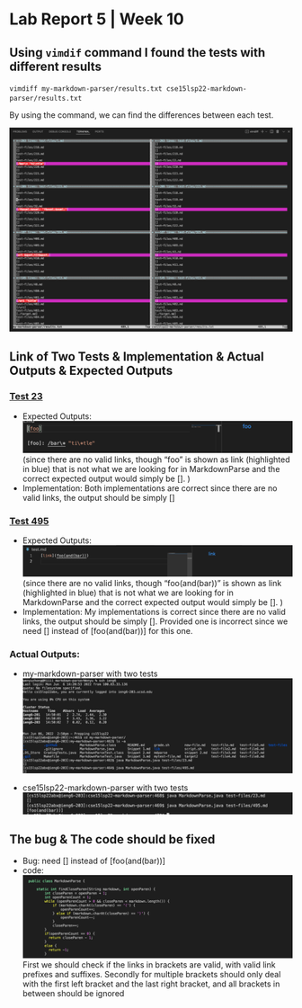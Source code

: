 # Lab Report 5 | Week 10

 ## Using `vimdif` command I found the tests with different results
  `vimdiff my-markdown-parser/results.txt cse15lsp22-markdown-parser/results.txt`

  By using the command, we can find the differences between each test.

![image](vimdif.png)

## Link of Two Tests &  Implementation & Actual Outputs & Expected Outputs

### [Test 23](https://github.com/nidhidhamnani/markdown-parser/edit/main/test-files/23.md)
* Expected Outputs:
![image](test23.png)
(since there are no valid links, though “foo” is shown as link (highlighted in blue) that is not what we are looking for in MarkdownParse and the correct expected output would simply be [].
)
* Implementation: 
Both implementations are correct since there are no valid links, the output should be simply []




### [Test 495](https://github.com/nidhidhamnani/markdown-parser/edit/main/test-files/495.md)
* Expected Outputs:
![image](test495.png)
(since there are no valid links, though “foo(and(bar))” is shown as link (highlighted in blue) that is not what we are looking for in MarkdownParse and the correct expected output would simply be [].
)
* Implementation: 
My implementations is correct since there are no valid links, the output should be simply [].
Provided one is incorrect since we need [] instead of [foo(and(bar))] for this one.


### Actual Outputs:

  * my-markdown-parser with two tests
![image](testmy.png)

  * cse15lsp22-markdown-parser with two tests
![image](test.png)

## The bug & The code should be fixed
* Bug: need [] instead of [foo(and(bar))]
* code: ![image](code.png)
First we should check if the links in brackets are valid, with valid link prefixes and suffixes. Secondly for multiple brackets should only deal with the first left bracket and the last right bracket, and all brackets in between should be ignored
